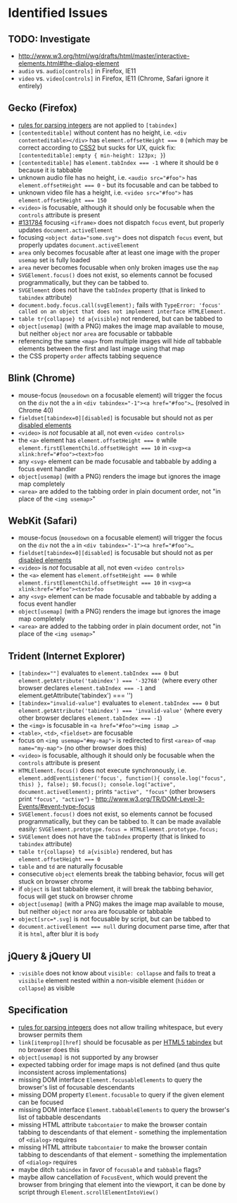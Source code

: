 # Identified Issues #

## TODO: Investigate

* http://www.w3.org/html/wg/drafts/html/master/interactive-elements.html#the-dialog-element
* `audio` vs. `audio[controls]` in Firefox, IE11
* `video` vs. `video[controls]` in Firefox, IE11 (Chrome, Safari ignore it entirely)


## Gecko (Firefox) ##

* [rules for parsing integers](http://www.w3.org/TR/html5/infrastructure.html#rules-for-parsing-integers) are not applied to `[tabindex]`
* `[contenteditable]` without content has no height, i.e. `<div contenteditable></div>` has `element.offsetHeight === 0` (which may be correct according to [CSS2](http://www.w3.org/TR/CSS2/visudet.html#normal-block) but sucks for UX, quick fix: `[contenteditable]:empty { min-height: 123px; }`)
* `[contenteditable]` has `element.tabIndex === -1` where it should be `0` because it is tabbable
* unknown audio file has no height, i.e. `<audio src="#foo">` has `element.offsetHeight === 0` - but its focusable and can be tabbed to
* unknown video file has a height, i.e. `<video src="#foo">` has `element.offsetHeight === 150`
* `<video>` is focusable, although it should only be focusable when the `controls` attribute is present
* [#131784](https://bugzilla.mozilla.org/show_bug.cgi?id=131784) focusing `<iframe>` does not dispatch `focus` event, but properly updates `document.activeElement`
* focusing `<object data="some.svg">` does not dispatch `focus` event, but properly updates `document.activeElement`
* `area` only becomes focusable after at least one image with the proper `usemap` set is fully loaded
* `area` never becomes focusable when only broken images use the `map`
* `SVGElement.focus()` does not exist, so elements cannot be focused programmatically, but they can be tabbed to.
* `SVGElement` does not have the `tabIndex` property (that is linked to `tabindex` attribute)
* `document.body.focus.call(svgElement);` fails with `TypeError: 'focus' called on an object that does not implement interface HTMLElement.`
* `table tr{collapse} td a{visible}` not rendered, but can be tabbed to
* `object[usemap]` (with a PNG) makes the image map available to mouse, but neither `object` nor `area` are focusable or tabbable
* referencing the same `<map>` from multiple images will hide *all* tabbable elements between the first and last image using that map
* the CSS property `order` affects tabbing sequence


## Blink (Chrome) ##

* mouse-focus (`mousedown` on a focusable element) will trigger the focus on the `div` not the `a` in `<div tabindex="-1"><a href="#foo">…` (resolved in Chrome 40)
* `fieldset[tabindex=0][disabled]` is focusable but should not as per [disabled elements](http://www.w3.org/TR/html5/disabled-elements.html#concept-element-disabled)
* `<video>` is *not* focusable at all, not even `<video controls>`
* the `<a>` element has `element.offsetHeight === 0` while `element.firstElementChild.offsetHeight === 10` in `<svg><a xlink:href="#foo"><text>foo`
* any `<svg>` element can be made focusable and tabbable by adding a focus event handler
* `object[usemap]` (with a PNG) renders the image but ignores the image map completely
* `<area>` are added to the tabbing order in plain document order, not "in place of the `<img usemap>`"


## WebKit (Safari) ##

* mouse-focus (`mousedown` on a focusable element) will trigger the focus on the `div` not the `a` in `<div tabindex="-1"><a href="#foo">…`
* `fieldset[tabindex=0][disabled]` is focusable but should not as per [disabled elements](http://www.w3.org/TR/html5/disabled-elements.html#concept-element-disabled)
* `<video>` is *not* focusable at all, not even `<video controls>`
* the `<a>` element has `element.offsetHeight === 0` while `element.firstElementChild.offsetHeight === 10` in `<svg><a xlink:href="#foo"><text>foo`
* any `<svg>` element can be made focusable and tabbable by adding a focus event handler
* `object[usemap]` (with a PNG) renders the image but ignores the image map completely
* `<area>` are added to the tabbing order in plain document order, not "in place of the `<img usemap>`"


## Trident (Internet Explorer) ##

* `[tabindex=""]` evaluates to `element.tabIndex === 0` but `element.getAttribute('tabindex') === '-32768'` (where every other browser declares `element.tabIndex === -1` and element.getAttribute('tabindex') === '')
* `[tabindex="invalid-value"]` evaluates to `element.tabIndex === 0` but `element.getAttribute('tabindex') === 'invalid-value'` (where every other browser declares `element.tabIndex === -1`)
* the `<img>` is focusable in `<a href="#foo"><img ismap …>`
* `<table>`, `<td>`, `<fieldset>` are focusable
* focus on `<img usemap="#my-map">` is redirected to first `<area>` of `<map name="my-map">` (no other browser does this)
* `<video>` is focusable, although it should only be focusable when the `controls` attribute is present
* `HTMLElement.focus()` does not execute synchronously, i.e. `element.addEventListener('focus', function(){ console.log("focus", this) }, false); $0.focus(); console.log("active", document.activeElement);` prints `"active", "focus"` (other browsers print `"focus", "active"`) - http://www.w3.org/TR/DOM-Level-3-Events/#event-type-focus
* `SVGElement.focus()` does not exist, so elements cannot be focused programmatically, but they can be tabbed to. It can be made available easily: `SVGElement.prototype.focus = HTMLElement.prototype.focus;`
* `SVGElement` does not have the `tabIndex` property (that is linked to `tabindex` attribute)
* `table tr{collapse} td a{visible}` rendered, but has `element.offsetHeight === 0`
* `table` and `td` are naturally focusable
* consecutive `object` elements break the tabbing behavior, focus will get stuck on browser chrome
* if `object` is last tabbable element, it will break the tabbing behavior, focus will get stuck on browser chrome
* `object[usemap]` (with a PNG) makes the image map available to mouse, but neither `object` nor `area` are focusable or tabbable
* `object[src=*.svg]` is not focusable by script, but can be tabbed to
* `document.activeElement === null` during document parse time, after that it is `html`, after blur it is `body`


## jQuery & jQuery UI ##

* `:visible` does not know about `visible: collapse` and fails to treat a `visibile` element nested within a non-visible element (`hidden` or `collapse`) as visible


## Specification ##

* [rules for parsing integers](http://www.w3.org/TR/html5/infrastructure.html#rules-for-parsing-integers) does not allow trailing whitespace, but every browser permits them
* `link[itemprop][href]` should be focusable as per [HTML5 tabindex](http://www.w3.org/TR/html5/editing.html#sequential-focus-navigation-and-the-tabindex-attribute) but no browser does this
* `object[usemap]` is not supported by any browser
* expected tabbing order for image maps is not defined (and thus quite inconsistent across implementations)
* missing DOM interface `Element.focusableElements` to query the browser's list of focusable descendants
* missing DOM property `Element.focusable` to query if the given element can be focused
* missing DOM interface `Element.tabbableElements` to query the browser's list of tabbable descendants
* missing HTML attribute `tabcontaier` to make the browser contain tabbing to descendants of that element - something the implementation of `<dialog>` requires
* missing HTML attribute `tabcontaier` to make the browser contain tabbing to descendants of that element - something the implementation of `<dialog>` requires
* maybe ditch `tabindex` in favor of `focusable` and `tabbable` flags?
* maybe allow cancellation of `FocusEvent`, which would prevent the browser from bringing that element into the viewport, it can be done by script through `Element.scrollElementIntoView()`

